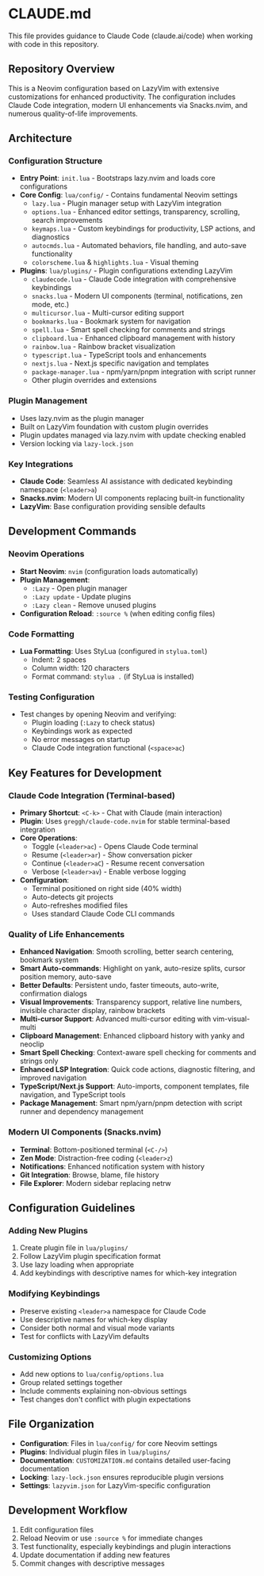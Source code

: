 # CLAUDE.md

This file provides guidance to Claude Code (claude.ai/code) when working with code in this repository.

## Repository Overview

This is a Neovim configuration based on LazyVim with extensive customizations for enhanced productivity. The configuration includes Claude Code integration, modern UI enhancements via Snacks.nvim, and numerous quality-of-life improvements.

## Architecture

### Configuration Structure
- **Entry Point**: `init.lua` - Bootstraps lazy.nvim and loads core configurations
- **Core Config**: `lua/config/` - Contains fundamental Neovim settings
  - `lazy.lua` - Plugin manager setup with LazyVim integration
  - `options.lua` - Enhanced editor settings, transparency, scrolling, search improvements
  - `keymaps.lua` - Custom keybindings for productivity, LSP actions, and diagnostics
  - `autocmds.lua` - Automated behaviors, file handling, and auto-save functionality
  - `colorscheme.lua` & `highlights.lua` - Visual theming
- **Plugins**: `lua/plugins/` - Plugin configurations extending LazyVim
  - `claudecode.lua` - Claude Code integration with comprehensive keybindings
  - `snacks.lua` - Modern UI components (terminal, notifications, zen mode, etc.)
  - `multicursor.lua` - Multi-cursor editing support
  - `bookmarks.lua` - Bookmark system for navigation
  - `spell.lua` - Smart spell checking for comments and strings
  - `clipboard.lua` - Enhanced clipboard management with history
  - `rainbow.lua` - Rainbow bracket visualization
  - `typescript.lua` - TypeScript tools and enhancements
  - `nextjs.lua` - Next.js specific navigation and templates
  - `package-manager.lua` - npm/yarn/pnpm integration with script runner
  - Other plugin overrides and extensions

### Plugin Management
- Uses lazy.nvim as the plugin manager
- Built on LazyVim foundation with custom plugin overrides
- Plugin updates managed via lazy.nvim with update checking enabled
- Version locking via `lazy-lock.json`

### Key Integrations
- **Claude Code**: Seamless AI assistance with dedicated keybinding namespace (`<leader>a`)
- **Snacks.nvim**: Modern UI components replacing built-in functionality
- **LazyVim**: Base configuration providing sensible defaults

## Development Commands

### Neovim Operations
- **Start Neovim**: `nvim` (configuration loads automatically)
- **Plugin Management**: 
  - `:Lazy` - Open plugin manager
  - `:Lazy update` - Update plugins
  - `:Lazy clean` - Remove unused plugins
- **Configuration Reload**: `:source %` (when editing config files)

### Code Formatting
- **Lua Formatting**: Uses StyLua (configured in `stylua.toml`)
  - Indent: 2 spaces
  - Column width: 120 characters
  - Format command: `stylua .` (if StyLua is installed)

### Testing Configuration
- Test changes by opening Neovim and verifying:
  - Plugin loading (`:Lazy` to check status)
  - Keybindings work as expected
  - No error messages on startup
  - Claude Code integration functional (`<space>ac`)

## Key Features for Development

### Claude Code Integration (Terminal-based)
- **Primary Shortcut**: `<C-k>` - Chat with Claude (main interaction)
- **Plugin**: Uses `greggh/claude-code.nvim` for stable terminal-based integration
- **Core Operations**: 
  - Toggle (`<leader>ac`) - Opens Claude Code terminal
  - Resume (`<leader>ar`) - Show conversation picker
  - Continue (`<leader>aC`) - Resume recent conversation
  - Verbose (`<leader>av`) - Enable verbose logging
- **Configuration**: 
  - Terminal positioned on right side (40% width)
  - Auto-detects git projects
  - Auto-refreshes modified files
  - Uses standard Claude Code CLI commands

### Quality of Life Enhancements
- **Enhanced Navigation**: Smooth scrolling, better search centering, bookmark system
- **Smart Auto-commands**: Highlight on yank, auto-resize splits, cursor position memory, auto-save
- **Better Defaults**: Persistent undo, faster timeouts, auto-write, confirmation dialogs
- **Visual Improvements**: Transparency support, relative line numbers, invisible character display, rainbow brackets
- **Multi-cursor Support**: Advanced multi-cursor editing with vim-visual-multi
- **Clipboard Management**: Enhanced clipboard history with yanky and neoclip
- **Smart Spell Checking**: Context-aware spell checking for comments and strings only
- **Enhanced LSP Integration**: Quick code actions, diagnostic filtering, and improved navigation
- **TypeScript/Next.js Support**: Auto-imports, component templates, file navigation, and TypeScript tools
- **Package Management**: Smart npm/yarn/pnpm detection with script runner and dependency management

### Modern UI Components (Snacks.nvim)
- **Terminal**: Bottom-positioned terminal (`<C-/>`)
- **Zen Mode**: Distraction-free coding (`<leader>z`)
- **Notifications**: Enhanced notification system with history
- **Git Integration**: Browse, blame, file history
- **File Explorer**: Modern sidebar replacing netrw

## Configuration Guidelines

### Adding New Plugins
1. Create plugin file in `lua/plugins/`
2. Follow LazyVim plugin specification format
3. Use lazy loading when appropriate
4. Add keybindings with descriptive names for which-key integration

### Modifying Keybindings
- Preserve existing `<leader>a` namespace for Claude Code
- Use descriptive names for which-key display
- Consider both normal and visual mode variants
- Test for conflicts with LazyVim defaults

### Customizing Options
- Add new options to `lua/config/options.lua`
- Group related settings together
- Include comments explaining non-obvious settings
- Test changes don't conflict with plugin expectations

## File Organization
- **Configuration**: Files in `lua/config/` for core Neovim settings
- **Plugins**: Individual plugin files in `lua/plugins/`
- **Documentation**: `CUSTOMIZATION.md` contains detailed user-facing documentation
- **Locking**: `lazy-lock.json` ensures reproducible plugin versions
- **Settings**: `lazyvim.json` for LazyVim-specific configuration

## Development Workflow
1. Edit configuration files
2. Reload Neovim or use `:source %` for immediate changes
3. Test functionality, especially keybindings and plugin interactions
4. Update documentation if adding new features
5. Commit changes with descriptive messages